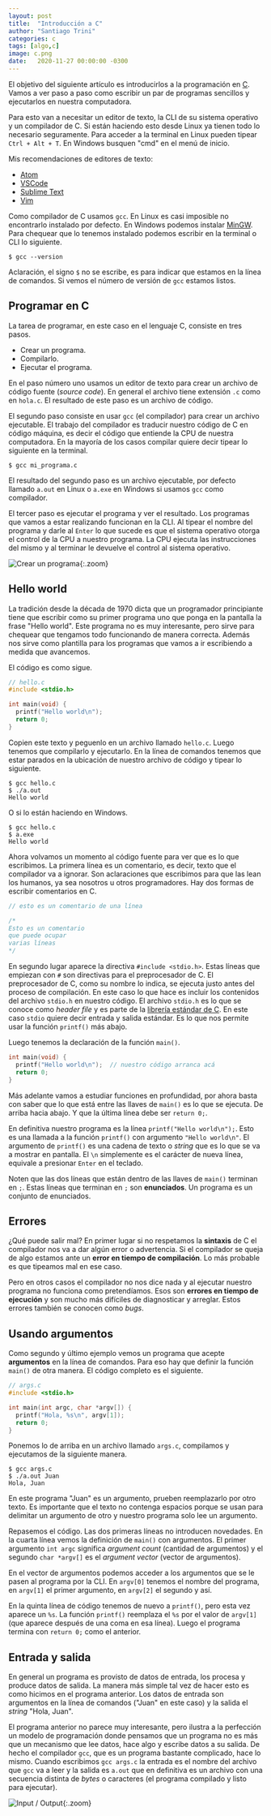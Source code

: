 ```yaml
---
layout: post
title:  "Introducción a C"
author: "Santiago Trini"
categories: c
tags: [algo,c]
image: c.png
date:   2020-11-27 00:00:00 -0300
---
```


El objetivo del siguiente artículo es introducirlos a la programación en [C](https://es.wikipedia.org/wiki/C_(lenguaje_de_programaci%C3%B3n)). Vamos a ver paso a paso como escribir un par de programas sencillos y ejecutarlos en nuestra computadora.

Para esto van a necesitar un editor de texto, la CLI de su sistema operativo y un compilador de C. Si están haciendo esto desde Linux ya tienen todo lo necesario seguramente. Para acceder a la terminal en Linux pueden tipear `Ctrl + Alt + T`. En Windows busquen "cmd" en el menú de inicio.

Mis recomendaciones de editores de texto:
- [Atom](https://atom.io)
- [VSCode](https://code.visualstudio.com)
- [Sublime Text](https://sublimetext.com)
- [Vim](https://vim.org)

Como compilador de C usamos `gcc`. En Linux es casi imposible no encontrarlo instalado por defecto. En Windows podemos instalar [MinGW](https://sourceforge.net/projects/mingw/). Para chequear que lo tenemos instalado podemos escribir en la terminal o CLI lo siguiente.

```console
$ gcc --version
```

Aclaración, el signo `$` no se escribe, es para indicar que estamos en la línea de comandos. Si vemos el número de versión de `gcc` estamos listos.

## Programar en C

La tarea de programar, en este caso en el lenguaje C, consiste en tres pasos.
- Crear un programa.
- Compilarlo.
- Ejecutar el programa.

En el paso número uno usamos un editor de texto para crear un archivo de código fuente (_source code_). En general el archivo tiene extensión `.c` como en `hola.c`. El resultado de este paso es un archivo de código.

El segundo paso consiste en usar `gcc` (el compilador) para crear un archivo ejecutable. El trabajo del compilador es traducir nuestro código de C en código máquina, es decir el código que entiende la CPU de nuestra computadora. En la mayoría de los casos compilar quiere decir tipear lo siguiente en la terminal.

```console
$ gcc mi_programa.c
```

El resultado del segundo paso es un archivo ejecutable, por defecto llamado `a.out` en Linux o `a.exe` en Windows si usamos `gcc` como compilador.

El tercer paso es ejecutar el programa y ver el resultado. Los programas que vamos a estar realizando funcionan en la CLI. Al tipear el nombre del programa y darle al `Enter` lo que sucede es que el sistema operativo otorga el control de la CPU a nuestro programa. La CPU ejecuta las instrucciones del mismo y al terminar le devuelve el control al sistema operativo.

![Crear un programa](../assets/img/intro-c/developing.png){:.zoom}

## Hello world

La tradición desde la década de 1970 dicta que un programador principiante tiene que escribir como su primer programa uno que ponga en la pantalla la frase "Hello world". Este programa no es muy interesante, pero sirve para chequear que tengamos todo funcionando de manera correcta.
Además nos sirve como plantilla para los programas que vamos a ir escribiendo a medida que avancemos.

El código es como sigue.

```c
// hello.c
#include <stdio.h>

int main(void) {
  printf("Hello world\n");
  return 0;
}
```

Copien este texto y peguenlo en un archivo llamado `hello.c`. Luego tenemos que compilarlo y ejecutarlo. En la línea de comandos tenemos que estar parados en la ubicación de nuestro archivo de código y tipear lo siguiente.

```console
$ gcc hello.c
$ ./a.out
Hello world
```

O si lo están haciendo en Windows.

```console
$ gcc hello.c
$ a.exe
Hello world
```

Ahora volvamos un momento al código fuente para ver que es lo que escribimos.
La primera línea es un comentario, es decir, texto que el compilador va a ignorar. Son aclaraciones que escribimos para que las lean los humanos, ya sea nosotros u otros programadores. Hay dos formas de escribir comentarios en C.

```c
// esto es un comentario de una línea

/*
Esto es un comentario
que puede ocupar
varias líneas
*/
```

En segundo lugar aparece la directiva `#include <stdio.h>`. Estas líneas que empiezan con `#` son directivas para el preprocesador de C. El preprocesador de C, como su nombre lo indica, se ejecuta justo antes del proceso de compilación. En este caso lo que hace es incluir los contenidos del archivo `stdio.h` en nuestro código. El archivo `stdio.h` es lo que se conoce como _header file_ y es parte de la [librería estándar de C](https://es.wikipedia.org/wiki/Biblioteca_est%C3%A1ndar_de_C). En este caso `stdio` quiere decir entrada y salida estándar. Es lo que nos permite usar la función `printf()` más abajo.

Luego tenemos la declaración de la función `main()`.

```c
int main(void) {
  printf("Hello world\n");  // nuestro código arranca acá
  return 0;
}
```

Más adelante vamos a estudiar funciones en profundidad, por ahora basta con saber que lo que está entre las llaves de `main()` es lo que se ejecuta. De arriba hacia abajo. Y que la última línea debe ser `return 0;`.

En definitiva nuestro programa es la línea `printf("Hello world\n");`. Esto es una llamada a la función `printf()` con argumento `"Hello world\n"`. El argumento de `printf()` es una cadena de texto o _string_ que es lo que se va a mostrar en pantalla. El `\n` simplemente es el carácter de nueva línea, equivale a presionar `Enter` en el teclado.

Noten que las dos líneas que están dentro de las llaves de `main()` terminan en `;`. Estas líneas que terminan en `;` son **enunciados**. Un programa es un conjunto de enunciados.

## Errores

¿Qué puede salir mal? En primer lugar si no respetamos la **sintaxis** de C el compilador nos va a dar algún error o advertencia. Si el compilador se queja de algo estamos ante un **error en tiempo de compilación**. Lo más probable es que tipeamos mal en ese caso.

Pero en otros casos el compilador no nos dice nada y al ejecutar nuestro programa no funciona como pretendíamos. Esos son **errores en tiempo de ejecución** y son mucho más difíciles de diagnosticar y arreglar. Estos errores también se conocen como _bugs_.

## Usando argumentos

Como segundo y último ejemplo vemos un programa que acepte **argumentos** en la línea de comandos. Para eso hay que definir la función `main()` de otra manera.
El código completo es el siguiente.

```c
// args.c
#include <stdio.h>

int main(int argc, char *argv[]) {
  printf("Hola, %s\n", argv[1]);
  return 0;
}
```

Ponemos lo de arriba en un archivo llamado `args.c`, compilamos y ejecutamos de la siguiente manera.

```console
$ gcc args.c
$ ./a.out Juan
Hola, Juan
```

En este programa "Juan" es un argumento, prueben reemplazarlo por otro texto. Es importante que el texto no contenga espacios porque se usan para delimitar un argumento de otro y nuestro programa solo lee un argumento.

Repasemos el código. Las dos primeras líneas no introducen novedades. En la cuarta línea vemos la definición de `main()` con argumentos. El primer argumento `int argc` significa _argument count_ (cantidad de argumentos) y el segundo `char *argv[]` es el _argument vector_ (vector de argumentos).

En el vector de argumentos podemos acceder a los argumentos que se le pasen al programa por la CLI. En `argv[0]` tenemos el nombre del programa, en `argv[1]` el primer argumento, en `argv[2]` el segundo y así.

En la quinta línea de código tenemos de nuevo a `printf()`, pero esta vez aparece un `%s`. La función `printf()` reemplaza el `%s` por el valor de `argv[1]` (que aparece después de una coma en esa línea). Luego el programa termina con `return 0;` como el anterior.

## Entrada y salida

En general un programa es provisto de datos de entrada, los procesa y produce datos de salida. La manera más simple tal vez de hacer esto es como hicimos en el programa anterior. Los datos de entrada son argumentos en la línea de comandos ("Juan" en este caso) y la salida el _string_ "Hola, Juan".

El programa anterior no parece muy interesante, pero ilustra a la perfección un modelo de programación donde pensamos que un programa no es más que un mecanismo que lee datos, hace algo y escribe datos a su salida. De hecho el compilador `gcc`, que es un programa bastante complicado, hace lo mismo. Cuando escribimos `gcc args.c` la entrada es el nombre del archivo que `gcc` va a leer y la salida es `a.out` que en definitiva es un archivo con una secuencia distinta de _bytes_ o caracteres (el programa compilado y listo para ejecutar).

![Input / Output](../assets/img/intro-c/blackbox.png){:.zoom}
